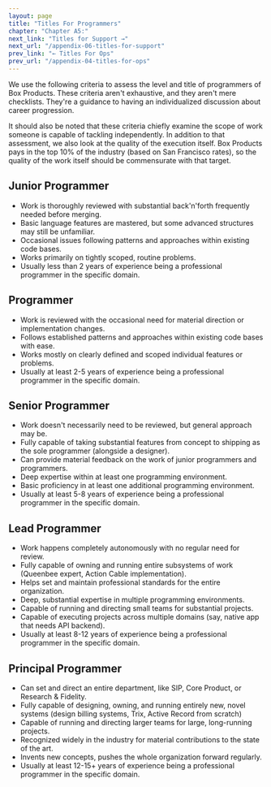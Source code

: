 ```yaml
---
layout: page
title: "Titles For Programmers"
chapter: "Chapter A5:"
next_link: "Titles for Support →"
next_url: "/appendix-06-titles-for-support"
prev_link: "← Titles For Ops"
prev_url: "/appendix-04-titles-for-ops"
---
```


We use the following criteria to assess the level and title of programmers of Box Products. These criteria aren't exhaustive, and they aren't mere checklists. They're a guidance to having an individualized discussion about career progression.

It should also be noted that these criteria chiefly examine the scope of work someone is capable of tackling independently. In addition to that assessment, we also look at the quality of the execution itself. Box Products pays in the top 10% of the industry (based on San Francisco rates), so the quality of the work itself should be commensurate with that target.

## Junior Programmer

- Work is thoroughly reviewed with substantial back'n'forth frequently needed before merging.
- Basic language features are mastered, but some advanced structures may still be unfamiliar.
- Occasional issues following patterns and approaches within existing code bases.
- Works primarily on tightly scoped, routine problems.
- Usually less than 2 years of experience being a professional programmer in the specific domain.

## Programmer

- Work is reviewed with the occasional need for material direction or implementation changes.
- Follows established patterns and approaches within existing code bases with ease.
- Works mostly on clearly defined and scoped individual features or problems.
- Usually at least 2-5 years of experience being a professional programmer in the specific domain.

## Senior Programmer

- Work doesn't necessarily need to be reviewed, but general approach may be.
- Fully capable of taking substantial features from concept to shipping as the sole programmer (alongside a designer).
- Can provide material feedback on the work of junior programmers and programmers.
- Deep expertise within at least one programming environment.
- Basic proficiency in at least one additional programming environment.
- Usually at least 5-8 years of experience being a professional programmer in the specific domain.

## Lead Programmer

- Work happens completely autonomously with no regular need for review.
- Fully capable of owning and running entire subsystems of work (Queenbee expert, Action Cable implementation).
- Helps set and maintain professional standards for the entire organization.
- Deep, substantial expertise in multiple programming environments.
- Capable of running and directing small teams for substantial projects.
- Capable of executing projects across multiple domains (say, native app that needs API backend).
- Usually at least 8-12 years of experience being a professional programmer in the specific domain.

## Principal Programmer

- Can set and direct an entire department, like SIP, Core Product, or Research & Fidelity.
- Fully capable of designing, owning, and running entirely new, novel systems (design billing systems, Trix, Active Record from scratch)
- Capable of running and directing larger teams for large, long-running projects.
- Recognized widely in the industry for material contributions to the state of the art.
- Invents new concepts, pushes the whole organization forward regularly.
- Usually at least 12-15+ years of experience being a professional programmer in the specific domain.

